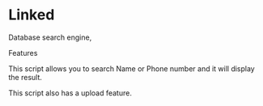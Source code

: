 # Linked
Database search engine, 

Features

This script allows you to search Name or Phone number and it will display the result.

This script also has a upload feature.

